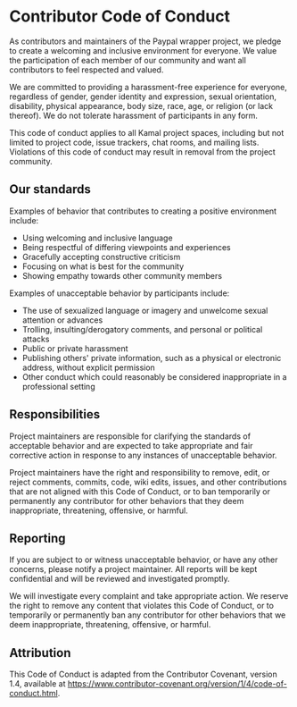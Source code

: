 # Contributor Code of Conduct

As contributors and maintainers of the Paypal wrapper project, we pledge to create a welcoming and inclusive environment for everyone. We value the participation of each member of our community and want all contributors to feel respected and valued.

We are committed to providing a harassment-free experience for everyone, regardless of gender, gender identity and expression, sexual orientation, disability, physical appearance, body size, race, age, or religion (or lack thereof). We do not tolerate harassment of participants in any form.

This code of conduct applies to all Kamal project spaces, including but not limited to project code, issue trackers, chat rooms, and mailing lists. Violations of this code of conduct may result in removal from the project community.

## Our standards

Examples of behavior that contributes to creating a positive environment include:

- Using welcoming and inclusive language
- Being respectful of differing viewpoints and experiences
- Gracefully accepting constructive criticism
- Focusing on what is best for the community
- Showing empathy towards other community members

Examples of unacceptable behavior by participants include:

- The use of sexualized language or imagery and unwelcome sexual attention or advances
- Trolling, insulting/derogatory comments, and personal or political attacks
- Public or private harassment
- Publishing others' private information, such as a physical or electronic address, without explicit permission
- Other conduct which could reasonably be considered inappropriate in a professional setting

## Responsibilities

Project maintainers are responsible for clarifying the standards of acceptable behavior and are expected to take appropriate and fair corrective action in response to any instances of unacceptable behavior.

Project maintainers have the right and responsibility to remove, edit, or reject comments, commits, code, wiki edits, issues, and other contributions that are not aligned with this Code of Conduct, or to ban temporarily or permanently any contributor for other behaviors that they deem inappropriate, threatening, offensive, or harmful.

## Reporting

If you are subject to or witness unacceptable behavior, or have any other concerns, please notify a project maintainer. All reports will be kept confidential and will be reviewed and investigated promptly.

We will investigate every complaint and take appropriate action. We reserve the right to remove any content that violates this Code of Conduct, or to temporarily or permanently ban any contributor for other behaviors that we deem inappropriate, threatening, offensive, or harmful.

## Attribution

This Code of Conduct is adapted from the Contributor Covenant, version 1.4, available at <https://www.contributor-covenant.org/version/1/4/code-of-conduct.html>.
